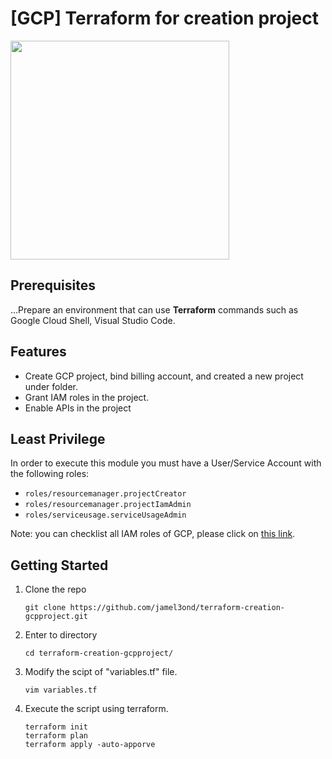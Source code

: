 # [GCP] Terraform for creation project

<img src="https://download.logo.wine/logo/Google_Cloud_Platform/Google_Cloud_Platform-Logo.wine.png" width="350px">

## Prerequisites
...Prepare an environment that can use **Terraform** commands such as Google Cloud Shell, Visual Studio Code.

## Features
* Create GCP project, bind billing account, and created a new project under folder.
* Grant IAM roles in the project.
* Enable APIs in the project

## Least Privilege
In order to execute this module you must have a User/Service Account with the following roles:

- `roles/resourcemanager.projectCreator`
- `roles/resourcemanager.projectIamAdmin`
- `roles/serviceusage.serviceUsageAdmin`

Note: you can checklist all IAM roles of GCP, please click on [this link](https://cloud.google.com/iam/docs/understanding-roles).

## Getting Started
1. Clone the repo
   ```HTTPS
   git clone https://github.com/jamel3ond/terraform-creation-gcpproject.git
   ```
2. Enter to directory
   ```
   cd terraform-creation-gcpproject/
   ```
3. Modify the scipt of "variables.tf" file.
   ```
   vim variables.tf
   ```
4. Execute the script using terraform.
   ```
   terraform init
   terraform plan
   terraform apply -auto-apporve
   ```
